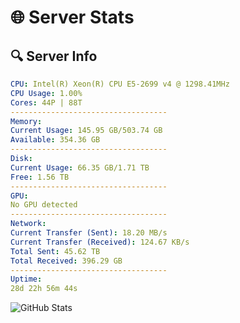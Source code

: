 # 🌐 Server Stats
## 🔍 Server Info
```yaml
CPU: Intel(R) Xeon(R) CPU E5-2699 v4 @ 1298.41MHz
CPU Usage: 1.00%
Cores: 44P | 88T
-----------------------------------
Memory:
Current Usage: 145.95 GB/503.74 GB
Available: 354.36 GB
-----------------------------------
Disk:
Current Usage: 66.35 GB/1.71 TB
Free: 1.56 TB
-----------------------------------
GPU:
No GPU detected
-----------------------------------
Network:
Current Transfer (Sent): 18.20 MB/s
Current Transfer (Received): 124.67 KB/s
Total Sent: 45.62 TB
Total Received: 396.29 GB
-----------------------------------
Uptime:
28d 22h 56m 44s
```
![GitHub Stats](https://img.shields.io/badge/Updated-2025-04-05_20:19:33-blue)